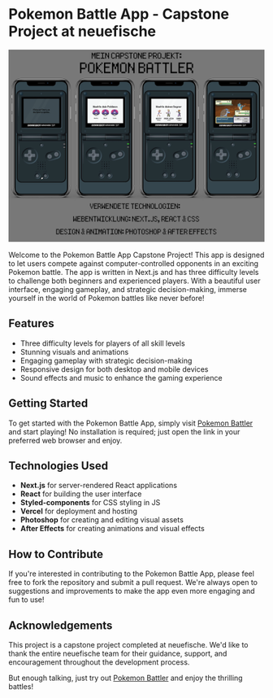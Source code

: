 # Pokemon Battle App - Capstone Project at neuefische

![Image](nonpublic/ReadMe.png)

Welcome to the Pokemon Battle App Capstone Project! This app is designed to let users compete against computer-controlled opponents in an exciting Pokemon battle. The app is written in Next.js and has three difficulty levels to challenge both beginners and experienced players. With a beautiful user interface, engaging gameplay, and strategic decision-making, immerse yourself in the world of Pokemon battles like never before!

## Features

- Three difficulty levels for players of all skill levels
- Stunning visuals and animations
- Engaging gameplay with strategic decision-making
- Responsive design for both desktop and mobile devices
- Sound effects and music to enhance the gaming experience

## Getting Started

To get started with the Pokemon Battle App, simply visit [Pokemon Battler](https://capstone-project-pokemon-battler-app.vercel.app/) and start playing! No installation is required; just open the link in your preferred web browser and enjoy.

## Technologies Used

- **Next.js** for server-rendered React applications
- **React** for building the user interface
- **Styled-components** for CSS styling in JS
- **Vercel** for deployment and hosting
- **Photoshop** for creating and editing visual assets
- **After Effects** for creating animations and visual effects

## How to Contribute

If you're interested in contributing to the Pokemon Battle App, please feel free to fork the repository and submit a pull request. We're always open to suggestions and improvements to make the app even more engaging and fun to use!

## Acknowledgements

This project is a capstone project completed at neuefische. We'd like to thank the entire neuefische team for their guidance, support, and encouragement throughout the development process.

But enough talking, just try out [Pokemon Battler](https://capstone-project-pokemon-battler-app.vercel.app/) and enjoy the thrilling battles!

<!-- ## Table of Contents

1. [Features]#features
2. [Installation]#installation
3. [Usage]#usage
4. [Technologies]
5. [Contributing]#contributing

### Features

- Choose from a variety of Pokemon to build your team
- Encounter computer-controlled opponents at three difficulty levels: Easy, Medium and Hard
- Battle in an attractive and user-friendly interface
- Develop your Pokemon strategies

### Installation

To install the Pokemon Battle app on your local machine, follow the steps below:

1. Make sure you have Node.js and npm installed.

2. Clone the repository to your computer:
   bash

```bash
git clone git@github.com:dennisbuchwald/capstone-project-pokemon-battler.git
```

3. Navigate to the project directory:

```bash
cd capstone-project-pokemon-battler
```

4. Install all necessary dependencies:

```bash
npm install
```

5. Start the development environment

```bash
npm run dev
```

The app should now be running on http://localhost:3000.

### Usage

After installing and launching the app, you can follow the steps below to start using the Pokemon Battle app:

1. Open your favorite web browser and navigate to `http://localhost:3000.`
2. On the home page, select the difficulty level you want for your battle: Easy, Medium, or Hard. -->
